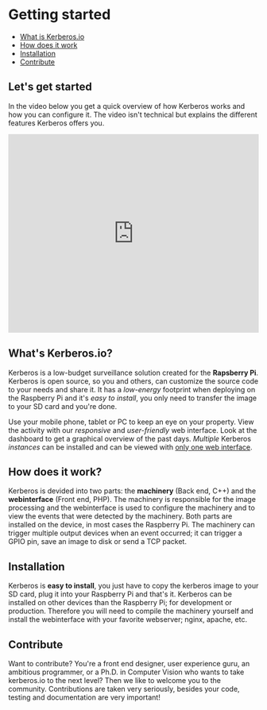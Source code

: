 # Getting started

* [What is Kerberos.io](#what-is-kerberos-io)
* [How does it work](#how-does-it-work)
* [Installation](#installation)
* [Contribute](#contribute)

## Let's get started

In the video below you get a quick overview of how Kerberos works and how you can configure it. The video isn't technical but explains the different features Kerberos offers you.

<iframe src="https://player.vimeo.com/video/121532472?autoplay=0&color=943633" style="width:100%; height: 400px;" frameborder="0" webkitallowfullscreen mozallowfullscreen allowfullscreen></iframe>

<a name="what-is-kerberos-io"></a>
## What's Kerberos.io?

Kerberos is a low-budget surveillance solution created for the **Rapsberry Pi**. Kerberos is open source, so you and others, can customize the source code to your needs and share it. It has a *low-energy* footprint when deploying on the Raspberry Pi and it's *easy to install*, you only need to transfer the image to your SD card and you're done.

Use your mobile phone, tablet or PC to keep an eye on your property. View the activity with our *responsive* and *user-friendly* web interface. Look at the dashboard to get a graphical overview of the past days. *Multiple* Kerberos *instances* can be installed and can be viewed with [only one web interface](/1.0.0/addons/Cloud).

<a name="how-does-it-work"></a>
## How does it work?

Kerberos is devided into two parts: the **machinery** (Back end, C++) and the **webinterface** (Front end, PHP). The machinery is responsible for the image processing and the webinterface is used to configure the machinery and to view the events that were detected by the machinery. Both parts are installed on the device, in most cases the Raspberry Pi. The machinery can trigger multiple output devices when an event occurred; it can trigger a GPIO pin, save an image to disk or send a TCP packet.

<a name="installation"></a>
## Installation

Kerberos is **easy to install**, you just have to copy the kerberos image to your SD card, plug it into your Raspberry Pi and that's it. Kerberos can be installed on other devices than the Raspberry Pi; for development or production. Therefore you will need to compile the machinery yourself and install the webinterface with your favorite webserver; nginx, apache, etc.

<a name="contribute"></a>
## Contribute

Want to contribute? You're a front end designer, user experience guru, an ambitious programmer, or a Ph.D. in Computer Vision who wants to take kerberos.io to the next level? Then we like to welcome you to the community. Contributions are taken very seriously, besides your code, testing and documentation are very important!
